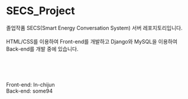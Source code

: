 # SECS_Project

졸업작품 SECS(Smart Energy Conversation System) 서버 레포지토리입니다.
<br/><br/>
HTML/CSS를 이용하여 Front-end를 개발하고 Django와 MySQL을 이용하여 Back-end를 개발 중에 있습니다.

<br/>
<br/>
<br/>


Front-end: In-chijun<br/>
Back-end: some94<br/>
